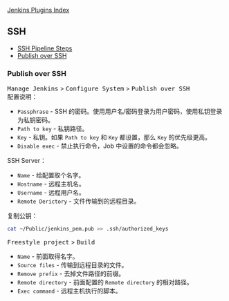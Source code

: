 [Jenkins Plugins Index](https://plugins.jenkins.io/)

## SSH
- [SSH Pipeline Steps](https://plugins.jenkins.io/)
- [Publish over SSH](https://blog.csdn.net/houyefeng/article/details/51027885)

### Publish over SSH
<kbd>Manage Jenkins</kbd> > <kbd>Configure System</kbd> > <kbd>Publish over SSH</kbd>  
配置说明：  
- `Passphrase` - SSH 的密码。使用用户名/密码登录为用户密码，使用私钥登录为私钥密码。  
- `Path to key` - 私钥路径。  
- `Key` - 私钥。如果 `Path to key` 和 `Key` 都设置，那么 `Key` 的优先级更高。  
- `Disable exec` - 禁止执行命令，Job 中设置的命令都会忽略。

SSH Server：  
- `Name` - 给配置取个名字。  
- `Hostname` - 远程主机名。  
- `Username` - 远程用户名。  
- `Remote Derictory` - 文件传输到的远程目录。  

复制公钥：  
```sh
cat ~/Public/jenkins_pem.pub >> .ssh/authorized_keys
```

<kbd>Freestyle project</kbd> > <kbd>Build</kbd>
- `Name` - 前面取得名字。  
- `Source files` - 传输到远程目录的文件。  
- `Remove prefix` - 去掉文件路径的前缀。  
- `Remote directory` - 前面配置的 `Remote directory` 的相对路径。  
- `Exec command` - 远程主机执行的脚本。  
